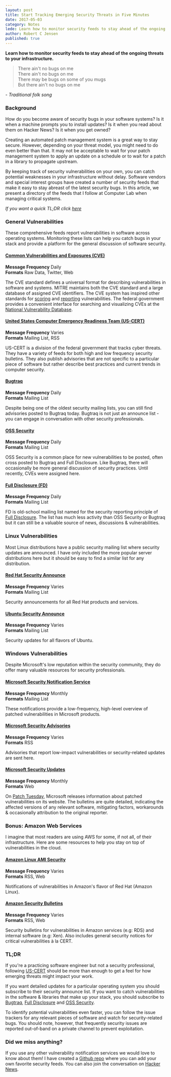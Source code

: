 ```yaml
---
layout: post
title: Start Tracking Emerging Security Threats in Five Minutes
date: 2017-05-03
category: Notes
lede: Learn how to monitor security feeds to stay ahead of the ongoing threats to your infrastructure.
author: Robert C Jensen
published: true
---
```


__Learn how to monitor security feeds to stay ahead of the ongoing threats to your infrastructure.__

> There ain't no bugs on me  
> There ain't no bugs on me  
> There may be bugs on some of you mugs  
> But there ain't no bugs on me  

*- Traditional folk song*

### Background

How do you become aware of security bugs in your software systems? Is it when
a machine prompts you to install updates? Is it when you read about them on
Hacker News? Is it when you get owned?

Creating an automated patch management system is a great way to stay secure.
However, depending on your threat model, you might need to do even better than
that. It may not be acceptable to wait for your patch management system to apply
an update on a schedule or to wait for a patch in a library to propagate upstream.

By keeping track of security vulnerabilities on your own, you can catch potential
weaknesses in your infrastructure without delay. Software vendors and special
interest groups have created a number of security feeds that make it easy to stay
abreast of the latest security bugs. In this article, we present a directory of
the feeds that I follow at Computer Lab when managing critical systems.

*If you want a quick TL;DR click [here](#TL-DR)*

### General Vulnerabilities

These comprehensive feeds report vulnerabilities in software across operating systems.
Monitoring these lists can help you catch bugs in your stack and provide a
platform for the general discussion of software security.

#### [Common Vulnerabilities and Exposures (CVE)](https://cve.mitre.org/cve/)

**Message Frequency** Daily  
**Formats** Raw Data, Twitter, Web

The CVE standard defines a universal format for describing vulnerabilities in
software and systems. MITRE maintains both the CVE standard and a large database of assigned
CVE identifiers. The CVE system has inspired other standards for [scoring](https://www.first.org/cvss)
and [reporting](http://www.icasi.org/cvrf) vulnerabilities. The federal government
provides a convenient interface for searching and visualizing CVEs at the
[National Vulnerability Database](https://nvd.nist.gov/).

#### [United States Computer Emergency Readiness Team (US-CERT)](https://www.us-cert.gov/mailing-lists-and-feeds)

**Message Frequency** Varies  
**Formats** Mailing List, RSS

US-CERT is a division of the federal government that tracks cyber threats.
They have a variety of feeds for both high and low frequency security bulletins.
They also publish advisories that are not specific to a particular piece
of software but rather describe best practices and current trends in computer
security.

#### [Bugtraq](http://www.securityfocus.com/archive/1/description#0.3.1)

**Message Frequency** Daily  
**Formats** Mailing List

Despite being one of the oldest security mailing lists, you can still find
advisories posted to Bugtraq today. Bugtraq is not just an announce list - you
can engage in conversation with other security professionals.

#### [OSS Security](http://www.openwall.com/lists/oss-security/)

**Message Frequency** Daily  
**Formats** Mailing List

OSS Security is a common place for new vulnerabilities to be posted, often
cross posted to Bugtraq and Full Disclosure. Like Bugtraq, there will
occasionally be more general discussion of security practices. Until recently,
CVEs were assigned here.

#### [Full Disclosure (FD)](https://nmap.org/mailman/listinfo/fulldisclosure)

**Message Frequency** Daily  
**Formats** Mailing List

FD is old-school mailing list named for the security reporting principle of
[Full Disclosure](https://en.wikipedia.org/wiki/Full_disclosure_%28computer_security%29).
The list has much less activity than OSS Security or Bugtraq but it can still be
a valuable source of news, discussions & vulnerabilities.

### Linux Vulnerabilities

Most Linux distributions have a public security mailing list where security
updates are announced. I have only included the more popular server distributions
here but it should be easy to find a similar list for any distribution.

#### [Red Hat Security Announce](https://www.redhat.com/mailman/listinfo/rhsa-announce)

**Message Frequency** Varies  
**Formats** Mailing List

Security announcements for all Red Hat products and services.

#### [Ubuntu Security Announce](https://lists.ubuntu.com/mailman/listinfo/ubuntu-security-announce)

**Message Frequency** Varies  
**Formats** Mailing List

Security updates for all flavors of Ubuntu.

### Windows Vulnerabilities

Despite Microsoft's low reputation within the security community, they do offer
many valuable resources for security professionals.

#### [Microsoft Security Notification Service](https://technet.microsoft.com/en-us/security/dd252948.aspx)

**Message Frequency** Monthly  
**Formats** Mailing List

These notifications provide a low-frequency, high-level overview of patched vulnerabilities
in Microsoft products.

#### [Microsoft Security Advisories](https://technet.microsoft.com/en-us/security/dd252948.aspx)

**Message Frequency** Varies  
**Formats** RSS

Advisories that report low-impact vulnerabilities or security-related updates
are sent here.

#### [Microsoft Security Updates](https://technet.microsoft.com/en-us/security/bulletins.aspx)

**Message Frequency** Monthly  
**Formats** Web

On [Patch Tuesday](https://en.wikipedia.org/wiki/Patch_Tuesday), Microsoft releases
information about patched vulnerabilities on its website. The bulletins are quite
detailed, indicating the affected versions of any relevant software, mitigating
factors, workarounds & occasionally attribution to the original reporter.

### Bonus: Amazon Web Services

I imagine that most readers are using AWS for some, if not all, of their infrastructure.
Here are some resources to help you stay on top of vulnerabilities in the cloud.

#### [Amazon Linux AMI Security](https://alas.aws.amazon.com/)

**Message Frequency** Varies  
**Formats** RSS, Web

Notifications of vulnerabilities in Amazon's flavor of Red Hat (Amazon Linux).

#### [Amazon Security Bulletins](https://aws.amazon.com/security/security-bulletins/)

**Message Frequency** Varies  
**Formats** RSS, Web

Security bulletins for vulnerabilities in Amazon services (e.g: RDS) and
internal software (e.g: Xen). Also includes general security notices for critical
vulnerabilities à la CERT.

### TL;DR

If you're a practicing software engineer but not a security professional,
following [US-CERT](#United-States-Computer-Emergency-Readiness-Team-US-CERT)
should be more than enough to get a feel for how emerging threats might impact your work.

If you want detailed updates for a particular operating system you
should subscribe to their security announce list. If you want to catch vulnerabilities
in the software & libraries that make up your stack, you should subscribe to
[Bugtraq](#Bugtraq), [Full Disclosure](#Full-Disclosure-FD) and [OSS Security](#OSS-Security).

To identify potential vulnerabilities even faster, you can follow the issue trackers
for any relevant pieces of software and watch for security-related bugs. You
should note, however, that frequently security issues are reported out-of-band
on a private channel to prevent exploitation.

### Did we miss anything?

If you use any other vulnerability notification services we would love to know
about them! I have created a [Github repo](https://github.com/r1b/awesome-security-feeds)
where you can add your own favorite security feeds. You can also join the
conversation on [Hacker News](https://news.ycombinator.com/item?id=14264647).

